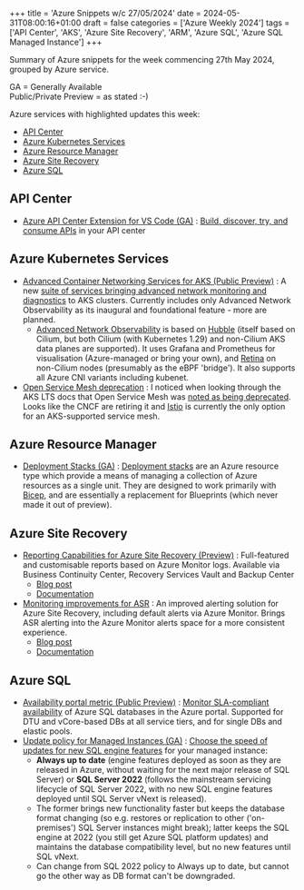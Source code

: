 +++
title = 'Azure Snippets w/c 27/05/2024'
date = 2024-05-31T08:00:16+01:00
draft = false
categories = ['Azure Weekly 2024']
tags = ['API Center', 'AKS', 'Azure Site Recovery', 'ARM', 'Azure SQL', 'Azure SQL Managed Instance']
+++

Summary of Azure snippets for the week commencing 27th May 2024, grouped by Azure service.

GA = Generally Available  
Public/Private Preview = as stated :-)

Azure services with highlighted updates this week:

- [API Center](#api-center)
- [Azure Kubernetes Services](#azure-kubernetes-services)
- [Azure Resource Manager](#azure-resource-manager)
- [Azure Site Recovery](#azure-site-recovery)
- [Azure SQL](#azure-sql)

## API Center

- [Azure API Center Extension for VS Code (GA)](https://azure.microsoft.com/en-gb/updates/general-availability-azure-api-center-extension-for-vs-code/) : [Build, discover, try, and consume APIs](https://learn.microsoft.com/en-us/azure/api-center/use-vscode-extension) in your API center

## Azure Kubernetes Services

- [Advanced Container Networking Services for AKS (Public Preview)](https://azure.microsoft.com/en-gb/updates/advanced-container-networking-services/) : A new [suite of services bringing advanced network monitoring and diagnostics](https://learn.microsoft.com/en-gb/azure/aks/advanced-container-networking-services-overview) to AKS clusters. Currently includes only Advanced Network Observability as its inaugural and foundational feature - more are planned.
    - [Advanced Network Observability](https://learn.microsoft.com/en-gb/azure/aks/advanced-network-observability-concepts?tabs=non-cilium) is based on [Hubble](https://github.com/cilium/hubble) (itself based on Cilium, but both Cilium (with Kubernetes 1.29) and non-Cilium AKS data planes are supported). It uses Grafana and Prometheus for visualisation (Azure-managed or bring your own), and [Retina](https://retina.sh/) on non-Cilium nodes (presumably as the eBPF 'bridge'). It also supports all Azure CNI variants including kubenet.
- [Open Service Mesh deprecation](https://learn.microsoft.com/en-gb/azure/aks/open-service-mesh-about) : I noticed when looking through the AKS LTS docs that Open Service Mesh was [noted as being deprecated](https://learn.microsoft.com/en-gb/azure/aks/long-term-support#long-term-support-add-ons-and-features). Looks like the CNCF are retiring it and [Istio](https://learn.microsoft.com/en-gb/azure/aks/istio-about) is currently the only option for an AKS-supported service mesh.

## Azure Resource Manager

- [Deployment Stacks (GA)](https://techcommunity.microsoft.com/t5/azure-governance-and-management/arm-deployment-stacks-now-ga/ba-p/4145469) : [Deployment stacks](https://learn.microsoft.com/en-us/azure/azure-resource-manager/bicep/deployment-stacks) are an Azure resource type which provide a means of managing a collection of Azure resources as a single unit. They are designed to work primarily with [Bicep](https://learn.microsoft.com/en-us/azure/azure-resource-manager/bicep/overview), and are essentially a replacement for Blueprints (which never made it out of preview).

## Azure Site Recovery

- [Reporting Capabilities for Azure Site Recovery (Preview)](https://azure.microsoft.com/en-gb/updates/preview-introducing-reporting-capabilities-for-azure-site-recovery/) : Full-featured and customisable reports based on Azure Monitor logs. Available via Business Continuity Center, Recovery Services Vault and Backup Center
    - [Blog post](https://techcommunity.microsoft.com/t5/azure-governance-and-management/preview-introducing-reporting-capabilities-for-azure-site/ba-p/4148458)
    - [Documentation](https://learn.microsoft.com/en-us/azure/site-recovery/report-site-recovery)
- [Monitoring improvements for ASR](https://azure.microsoft.com/en-gb/updates/introducing-reporting-capabilities-for-azure-site-recovery/) : An improved alerting solution for Azure Site Recovery, including default alerts via Azure Monitor. Brings ASR alerting into the Azure Monitor alerts space for a more consistent experience.
    - [Blog post](https://techcommunity.microsoft.com/t5/azure-governance-and-management/monitor-effectively-using-azure-monitor-for-azure-site-recovery/ba-p/4148504)
    - [Documentation](https://learn.microsoft.com/en-us/azure/site-recovery/site-recovery-monitor-and-troubleshoot)

## Azure SQL

- [Availability portal metric (Public Preview)](https://techcommunity.microsoft.com/t5/azure-sql-blog/azure-sql-db-availability-portal-metric/ba-p/4139206) : [Monitor SLA-compliant availability](https://learn.microsoft.com/en-gb/azure/azure-sql/database/monitoring-metrics-alerts?view=azuresql#availability-metric) of Azure SQL databases in the Azure portal. Supported for DTU and vCore-based DBs at all service tiers, and for single DBs and elastic pools.
- [Update policy for Managed Instances (GA)](https://techcommunity.microsoft.com/t5/azure-sql-blog/update-policy-for-azure-sql-managed-instance/ba-p/4148968) : [Choose the speed of updates for new SQL engine features](https://learn.microsoft.com/en-us/azure/azure-sql/managed-instance/update-policy?view=azuresql&tabs=azure-portal) for your managed instance:
    - **Always up to date** (engine features deployed as soon as they are released in Azure, without waiting for the next major release of SQL Server) or **SQL Server 2022** (follows the mainstream servicing lifecycle of SQL Server 2022, with no new SQL engine features deployed until SQL Server vNext is released).
    - The former brings new functionality faster but keeps the database format changing (so e.g. restores or replication to other ('on-premises') SQL Server instances might break); latter keeps the SQL engine at 2022 (you still get Azure SQL platform updates) and maintains the database compatibility level, but no new features until SQL vNext.
    - Can change from SQL 2022 policy to Always up to date, but cannot go the other way as DB format can't be downgraded.

